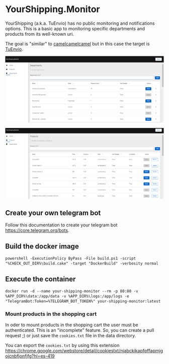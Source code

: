 # YourShipping.Monitor

YourShipping (a.k.a. TuEnvio) has no public monitoring and notifications options. This is a basic app to monitoring specific departments and products from its well-known uri.

The goal is "similar" to [camelcamelcamel](https://camelcamelcamel.com) but in this case the target is [TuEnvio](https://www.tuenvio.cu/).

![Departments Monitor](media/departments-page.png "Departments Monitor")

![Departments Monitor](media/products-page.png "Products Monitor")

## Create your own telegram bot

Follow this documentation to create your telegram bot https://core.telegram.org/bots. 

## Build the docker image

    powershell -ExecutionPolicy ByPass -File build.ps1 -script "%CHECK_OUT_DIR%\build.cake" -target "DockerBuild" -verbosity normal

## Execute the container

    docker run -d --name your-shipping-monitor --rm -p 80:80 -v %APP_DIR%\data:/app/data -v %APP_DIR%\logs:/app/logs -e "TelegramBot:Token=%TELEGRAM_BOT_TOKEN%" your-shipping-monitor:latest
    
### Mount products in the shopping cart

In oder to mount products in the shopping cart the user must be authenticated. This is an "incomplete" feature. So, you can create a pull request ;) or just save the `cookies.txt` file in the data directory.

You can export the `cookies.txt` by using this extension https://chrome.google.com/webstore/detail/cookiestxt/njabckikapfpffapmjgojcnbfjonfjfg?hl=es-419
